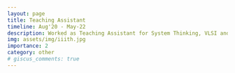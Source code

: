 ```yaml
---
layout: page
title: Teaching Assistant
timeline: Aug'20 - May-22
description: Worked as Teaching Assistant for System Thinking, VLSI and Elctronic Workshop courses at IIIT-H.
img: assets/img/iiith.jpg
importance: 2
category: other
# giscus_comments: true
---
```



